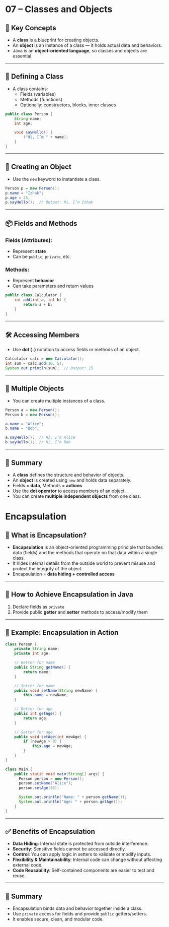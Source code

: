 # 07 – Classes and Objects

## 🧠 Key Concepts

- A **class** is a blueprint for creating objects.
- An **object** is an instance of a class — it holds actual data and behaviors.
- Java is an **object-oriented language**, so classes and objects are essential.

---

## 🧱 Defining a Class

- A class contains:
    - Fields (variables)
    - Methods (functions)
    - Optionally: constructors, blocks, inner classes

```java
public class Person {  
    String name;  
    int age;

    void sayHello() {  
        ("Hi, I’m " + name);  
    }  
}
```

---

## 🧪 Creating an Object

- Use the `new` keyword to instantiate a class.
```java
Person p = new Person();  
p.name = "Izhak";  
p.age = 25;  
p.sayHello();  // Output: Hi, I’m Izhak
```
---

## 📦 Fields and Methods

### Fields (Attributes):
- Represent **state**
- Can be `public`, `private`, etc.

### Methods:
- Represent **behavior**
- Can take parameters and return values

```java
public class Calculator {  
    int add(int a, int b) {  
        return a + b;  
    }  
}
```
---

## 🛠 Accessing Members

- Use **dot (`.`)** notation to access fields or methods of an object.

```java
Calculator calc = new Calculator();  
int sum = calc.add(10, 5);  
System.out.println(sum);  // Output: 15
```
---

## 🧱 Multiple Objects

- You can create multiple instances of a class.

```java 
Person a = new Person();  
Person b = new Person();

a.name = "Alice";  
b.name = "Bob";

a.sayHello();  // Hi, I’m Alice  
b.sayHello();  // Hi, I’m Bob
```
---

## 🔁 Summary

- A **class** defines the structure and behavior of objects.
- An **object** is created using `new` and holds data separately.
- Fields = **data**, Methods = **actions**
- Use the **dot operator** to access members of an object.
- You can create **multiple independent objects** from one class.

# Encapsulation

## 🧠 What is Encapsulation?

- **Encapsulation** is an object-oriented programming principle that bundles data (fields) and the methods that operate on that data within a single class.
- It hides internal details from the outside world to prevent misuse and protect the integrity of the object.
- Encapsulation = **data hiding + controlled access**

---

## 🔐 How to Achieve Encapsulation in Java

1. Declare fields as `private`
2. Provide public **getter** and **setter** methods to access/modify them

---

## 🧱 Example: Encapsulation in Action

```java
class Person {
    private String name;
    private int age;

    // Getter for name
    public String getName() {
        return name;
    }

    // Setter for name
    public void setName(String newName) {
        this.name = newName;
    }

    // Getter for age
    public int getAge() {
        return age;
    }

    // Setter for age
    public void setAge(int newAge) {
        if (newAge > 0) {
            this.age = newAge;
        }
    }
}

class Main {
    public static void main(String[] args) {
      Person person = new Person();
      person.setName("Alice");
      person.setAge(30);

      System.out.println("Name: " + person.getName());
      System.out.println("Age: " + person.getAge());
    }
}
```
---

## ✅ Benefits of Encapsulation

- **Data Hiding**: Internal state is protected from outside interference.
- **Security**: Sensitive fields cannot be accessed directly.
- **Control**: You can apply logic in setters to validate or modify inputs.
- **Flexibility & Maintainability**: Internal code can change without affecting external code.
- **Code Reusability**: Self-contained components are easier to test and reuse.

---

## 🧠 Summary

- Encapsulation binds data and behavior together inside a class.
- Use `private` access for fields and provide `public` getters/setters.
- It enables secure, clean, and modular code.
